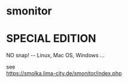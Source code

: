 # smonitor


#  SPECIAL EDITION  #

NO snap! -- Linux, Mac OS, Windows ... 

  see   
    https://smolka.lima-city.de/smonitor/index.php
    
    

